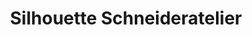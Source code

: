---
title: "Silhouette Schneideratelier"
url: /schleiden/silhouette-schneideratelier/
shop: Schneiderei
---